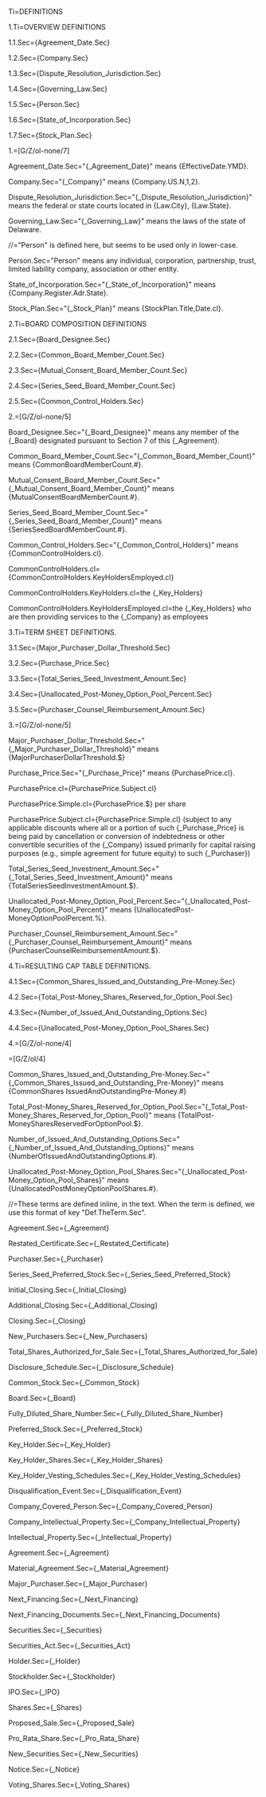 Ti=DEFINITIONS

1.Ti=OVERVIEW DEFINITIONS

1.1.Sec={Agreement_Date.Sec}

1.2.Sec={Company.Sec}

1.3.Sec={Dispute_Resolution_Jurisdiction.Sec}

1.4.Sec={Governing_Law.Sec}

1.5.Sec={Person.Sec}

1.6.Sec={State_of_Incorporation.Sec}

1.7.Sec={Stock_Plan.Sec}

1.=[G/Z/ol-none/7]

Agreement_Date.Sec="{_Agreement_Date}" means {EffectiveDate.YMD}.

Company.Sec="{_Company}" means {Company.US.N,1,2}.

Dispute_Resolution_Jurisdiction.Sec="{_Dispute_Resolution_Jurisdiction}" means the federal or state courts located in {Law.City}, {Law.State}.

Governing_Law.Sec="{_Governing_Law}" means the laws of the state of Delaware.

//="Person" is defined here, but seems to be used only in lower-case.

Person.Sec="Person" means any individual, corporation, partnership, trust, limited liability company, association or other entity.

State_of_Incorporation.Sec="{_State_of_Incorporation}" means {Company.Register.Adr.State}.

Stock_Plan.Sec="{_Stock_Plan}" means {StockPlan.Title,Date.cl}.

2.Ti=BOARD COMPOSITION DEFINITIONS

2.1.Sec={Board_Designee.Sec}

2.2.Sec={Common_Board_Member_Count.Sec}

2.3.Sec={Mutual_Consent_Board_Member_Count.Sec}

2.4.Sec={Series_Seed_Board_Member_Count.Sec}

2.5.Sec={Common_Control_Holders.Sec}

2.=[G/Z/ol-none/5]

Board_Designee.Sec="{_Board_Designee}" means any member of the {_Board} designated pursuant to Section 7 of this {_Agreement}.

Common_Board_Member_Count.Sec="{_Common_Board_Member_Count}" means {CommonBoardMemberCount.#}.

Mutual_Consent_Board_Member_Count.Sec="{_Mutual_Consent_Board_Member_Count}" means {MutualConsentBoardMemberCount.#}.

Series_Seed_Board_Member_Count.Sec="{_Series_Seed_Board_Member_Count}" means {SeriesSeedBoardMemberCount.#}.

Common_Control_Holders.Sec="{_Common_Control_Holders}" means {CommonControlHolders.cl}.

CommonControlHolders.cl={CommonControlHolders.KeyHoldersEmployed.cl}

CommonControlHolders.KeyHolders.cl=the {_Key_Holders}

CommonControlHolders.KeyHoldersEmployed.cl=the {_Key_Holders} who are then providing services to the {_Company} as employees


3.Ti=TERM SHEET DEFINITIONS.

3.1.Sec={Major_Purchaser_Dollar_Threshold.Sec}

3.2.Sec={Purchase_Price.Sec}

3.3.Sec={Total_Series_Seed_Investment_Amount.Sec}

3.4.Sec={Unallocated_Post-Money_Option_Pool_Percent.Sec}

3.5.Sec={Purchaser_Counsel_Reimbursement_Amount.Sec}

3.=[G/Z/ol-none/5]

Major_Purchaser_Dollar_Threshold.Sec="{_Major_Purchaser_Dollar_Threshold}" means {MajorPurchaserDollarThreshold.$}

Purchase_Price.Sec="{_Purchase_Price}" means {PurchasePrice.cl}.

PurchasePrice.cl={PurchasePrice.Subject.cl}

PurchasePrice.Simple.cl={PurchasePrice.$} per share 

PurchasePrice.Subject.cl={PurchasePrice.Simple.cl} (subject to any applicable discounts where all or a portion of such {_Purchase_Price} is being paid by cancellation or conversion of indebtedness or other convertible securities of the {_Company} issued primarily for capital raising purposes (e.g., simple agreement for future equity) to such {_Purchaser})

Total_Series_Seed_Investment_Amount.Sec="{_Total_Series_Seed_Investment_Amount}" means {TotalSeriesSeedInvestmentAmount.$}.

Unallocated_Post-Money_Option_Pool_Percent.Sec="{_Unallocated_Post-Money_Option_Pool_Percent}" means {UnallocatedPost-MoneyOptionPoolPercent.%}.

Purchaser_Counsel_Reimbursement_Amount.Sec="{_Purchaser_Counsel_Reimbursement_Amount}" means {PurchaserCounselReimbursementAmount.$}.

4.Ti=RESULTING CAP TABLE DEFINITIONS.

4.1.Sec={Common_Shares_Issued_and_Outstanding_Pre-Money.Sec}

4.2.Sec={Total_Post-Money_Shares_Reserved_for_Option_Pool.Sec}

4.3.Sec={Number_of_Issued_And_Outstanding_Options.Sec}

4.4.Sec={Unallocated_Post-Money_Option_Pool_Shares.Sec}

4.=[G/Z/ol-none/4]

=[G/Z/ol/4]

Common_Shares_Issued_and_Outstanding_Pre-Money.Sec="{_Common_Shares_Issued_and_Outstanding_Pre-Money}" means {CommonShares IssuedAndOutstandingPre-Money.#}

Total_Post-Money_Shares_Reserved_for_Option_Pool.Sec="{_Total_Post-Money_Shares_Reserved_for_Option_Pool}" means {TotalPost-MoneySharesReservedForOptionPool.$}. 

Number_of_Issued_And_Outstanding_Options.Sec="{_Number_of_Issued_And_Outstanding_Options}" means {NumberOfIssuedAndOutstandingOptions.#}.

Unallocated_Post-Money_Option_Pool_Shares.Sec="{_Unallocated_Post-Money_Option_Pool_Shares}" means {UnallocatedPostMoneyOptionPoolShares.#}.

//=These terms are defined inline, in the text.  When the term is defined, we use this format of key "Def.TheTerm.Sec".

Agreement.Sec={_Agreement}

Restated_Certificate.Sec={_Restated_Certificate}

Purchaser.Sec={_Purchaser}

Series_Seed_Preferred_Stock.Sec={_Series_Seed_Preferred_Stock}

Initial_Closing.Sec={_Initial_Closing}

Additional_Closing.Sec={_Additional_Closing}

Closing.Sec={_Closing}

New_Purchasers.Sec={_New_Purchasers}

Total_Shares_Authorized_for_Sale.Sec={_Total_Shares_Authorized_for_Sale}

Disclosure_Schedule.Sec={_Disclosure_Schedule}

Common_Stock.Sec={_Common_Stock}

Board.Sec={_Board}

Fully_Diluted_Share_Number.Sec={_Fully_Diluted_Share_Number}

Preferred_Stock.Sec={_Preferred_Stock}

Key_Holder.Sec={_Key_Holder}

Key_Holder_Shares.Sec={_Key_Holder_Shares}

Key_Holder_Vesting_Schedules.Sec={_Key_Holder_Vesting_Schedules}

Disqualification_Event.Sec={_Disqualification_Event}

Company_Covered_Person.Sec={_Company_Covered_Person}

Company_Intellectual_Property.Sec={_Company_Intellectual_Property}

Intellectual_Property.Sec={_Intellectual_Property}

Agreement.Sec={_Agreement}

Material_Agreement.Sec={_Material_Agreement}

Major_Purchaser.Sec={_Major_Purchaser}

Next_Financing.Sec={_Next_Financing}

Next_Financing_Documents.Sec={_Next_Financing_Documents}

Securities.Sec={_Securities}

Securities_Act.Sec={_Securities_Act}

Holder.Sec={_Holder}

Stockholder.Sec={_Stockholder}

IPO.Sec={_IPO}

Shares.Sec={_Shares}

Proposed_Sale.Sec={_Proposed_Sale}

Pro_Rata_Share.Sec={_Pro_Rata_Share}

New_Securities.Sec={_New_Securities}

Notice.Sec={_Notice}

Voting_Shares.Sec={_Voting_Shares}
